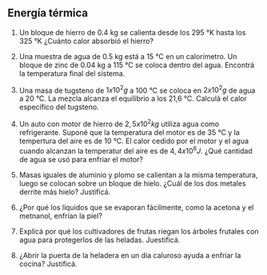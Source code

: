 ## Energía térmica
1. Un bloque de hierro de 0.4 kg se calienta desde los 295 	°K hasta los 325 °K ¿Cuánto calor absorbió el hierro?
2. Una muestra de agua de 0.5 kg está a 15 °C en un calorímetro. Un bloque de zinc de 0.04 kg a 115 °C se coloca dentro del agua. Encontrá la temperatura final del sistema.
3. Una masa de tugsteno de $1 x10^2 g$ a 100 °C se coloca en $2x10^2 g$ de agua a 20 °C. La mezcla alcanza el equilibrio a los 21,6 °C. Calculá el calor específico del tugsteno. 
4. Un auto con motor de hierro de $2,5x10^2 kg$ utiliza agua como refrigerante. Suponé que la temperatura del motor es de 35 °C y la tempertura del aire es de 10 °C. El calor cedido por el motor y el agua cuando alcanzan la temperatur del aire es de $4,4 x10^6 J$. ¿Qué cantidad de agua se usó para enfriar el motor?


3. Masas iguales de aluminio y plomo se calientan a la misma temperatura, luego se colocan sobre un bloque de hielo. ¿Cuál de los dos metales derrite más hielo? Justificá. 

4. ¿Por qué los líquidos que se evaporan fácilmente, como la acetona y el metnanol, enfrían la piel?
5. Explicá por qué los cultivadores de frutas riegan los árboles frutales con agua para protegerlos de las heladas. Juestificá. 
3. ¿Abrir la puerta de la heladera en un día caluroso ayuda a enfriar la cocina? Justificá. 
